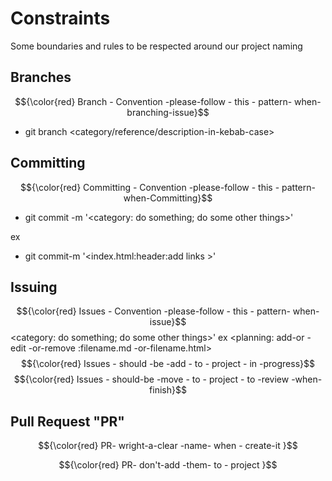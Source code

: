 # Constraints

Some boundaries and rules to be respected around our project naming

## Branches

$${\color{red}  Branch - Convention -please-follow - this - pattern- when- branching-issue}$$

- git branch <category/reference/description-in-kebab-case>

## Committing

$${\color{red}  Committing - Convention -please-follow - this - pattern- when-Committing}$$

- git commit -m '<category: do something; do some other things>' 

ex

-  git commit-m '<index.html:header:add links >'


## Issuing

$${\color{red}  Issues - Convention -please-follow - this - pattern- when-issue}$$
<category: do something; do some other things>' ex <planning: add-or -edit
-or-remove :filename.md -or-filename.html>
$${\color{red}  Issues - should -be -add  - to  - project - in -progress}$$
$${\color{red}  Issues - should-be -move  - to  - project - to -review -when-finish}$$

## Pull Request "PR"

$${\color{red}  PR- wright-a-clear  -name- when  - create-it  }$$

$${\color{red}  PR- don't-add  -them- to  - project  }$$
